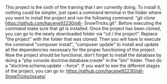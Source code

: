 This project is the sixth of the training that I am currently doing.
To install it, nothing could be simpler, just open a command terminal in the folder where you want to install the project and run the following command: "git clone https://github.com/hacene92230/p6- SnowTricks.git".
Before executing the command make sure that git is installed. Once the project has been cloned, you can go to the newly downloaded folder via "cd / the project". Replace "the project" with the folder that was cloned.
Then you will have to execute the command "composer install", "composer update" to install and update all the dependencies necessary for the proper functioning of the project.
Now the project should be functional, don't forget to install the database by doing a "php console doctrine:database:create" in the "bin" folder.
Then do a "doctrine:schema:update --force".
If you want to see the different stages of the project, you can go to: https://github.com/hacene92230/p6-SnowTricks/issues/